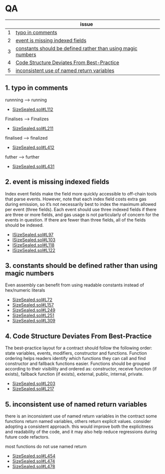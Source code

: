 
# QA

| | issue |
| ----------- | ----------- |
| 1 | [typo in comments](#1-typo-in-comments) |
| 2 | [event is missing indexed fields](#2-event-is-missing-indexed-fields) |
| 3 | [constants should be defined rather than using magic numbers](#3-constants-should-be-defined-rather-than-using-magic-numbers) |
| 4 | [Code Structure Deviates From Best-Practice](#4-code-structure-deviates-from-best-practice) |
| 5 | [inconsistent use of named return variables](#5-inconsistent-use-of-named-return-variables) |


## 1. typo in comments

runnning --> running
- [SizeSealed.sol#L112](https://github.com/code-423n4/2022-11-size/blob/main/src/SizeSealed.sol#L112)

Finalises --> Finalizes
- [SizeSealed.sol#L211](https://github.com/code-423n4/2022-11-size/blob/main/src/SizeSealed.sol#L211)

finalised --> finalized
- [SizeSealed.sol#L412](https://github.com/code-423n4/2022-11-size/blob/main/src/SizeSealed.sol#L412)

futher --> further
- [SizeSealed.sol#L431](https://github.com/code-423n4/2022-11-size/blob/main/src/SizeSealed.sol#L431)


## 2. event is missing indexed fields
Index event fields make the field more quickly accessible to off-chain tools that parse events. However, note that each index field costs extra gas during emission, so it’s not necessarily best to index the maximum allowed per event (three fields). Each event should use three indexed fields if there are three or more fields, and gas usage is not particularly of concern for the events in question. If there are fewer than three fields, all of the fields should be indexed.

- [ISizeSealed.sol#L97](https://github.com/code-423n4/2022-11-size/blob/main/src/interfaces/ISizeSealed.sol#L97)
- [ISizeSealed.sol#L103](https://github.com/code-423n4/2022-11-size/blob/main/src/interfaces/ISizeSealed.sol#L103)
- [ISizeSealed.sol#L118](https://github.com/code-423n4/2022-11-size/blob/main/src/interfaces/ISizeSealed.sol#L118)
- [ISizeSealed.sol#L122](https://github.com/code-423n4/2022-11-size/blob/main/src/interfaces/ISizeSealed.sol#L122)


## 3. constants should be defined rather than using magic numbers 
Even assembly can benefit from using readable constants instead of hex/numeric literals

- [SizeSealed.sol#L72](https://github.com/code-423n4/2022-11-size/blob/main/src/SizeSealed.sol#L72)
- [SizeSealed.sol#L157](https://github.com/code-423n4/2022-11-size/blob/main/src/SizeSealed.sol#L157)
- [SizeSealed.sol#L249](https://github.com/code-423n4/2022-11-size/blob/main/src/SizeSealed.sol#L249)
- [SizeSealed.sol#L251](https://github.com/code-423n4/2022-11-size/blob/main/src/SizeSealed.sol#L251)
- [SizeSealed.sol#L309](https://github.com/code-423n4/2022-11-size/blob/main/src/SizeSealed.sol#L309)


## 4. Code Structure Deviates From Best-Practice
The best-practice layout for a contract should follow the following order: state variables, events, modifiers, constructor and functions. Function ordering helps readers identify which functions they can call and find constructor and fallback functions easier. Functions should be grouped according to their visibility and ordered as: constructor, receive function (if exists), fallback function (if exists), external, public, internal, private.

- [SizeSealed.sol#L203](https://github.com/code-423n4/2022-11-size/blob/main/src/SizeSealed.sol#L203)
- [SizeSealed.sol#L217](https://github.com/code-423n4/2022-11-size/blob/main/src/SizeSealed.sol#L217)


## 5. inconsistent use of named return variables
there is an inconsistent use of named return variables in the contract some functions return named variables, others return explicit values. consider adopting a consistent approach.
this would improve both the explicitness and readability of the code, and it may also help reduce regressions during future code refactors.

most functions do not use named return

- [SizeSealed.sol#L454](https://github.com/code-423n4/2022-11-size/blob/main/src/SizeSealed.sol#L454)
- [SizeSealed.sol#L474](https://github.com/code-423n4/2022-11-size/blob/main/src/SizeSealed.sol#L474)
- [SizeSealed.sol#L478](https://github.com/code-423n4/2022-11-size/blob/main/src/SizeSealed.sol#L478)
